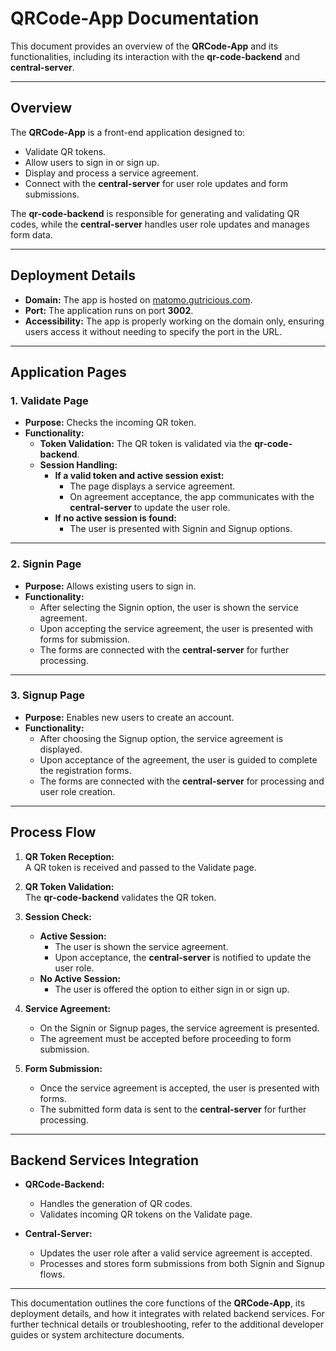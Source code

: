 # QRCode-App Documentation

This document provides an overview of the **QRCode-App** and its functionalities, including its interaction with the **qr-code-backend** and **central-server**.

---

## Overview

The **QRCode-App** is a front-end application designed to:
- Validate QR tokens.
- Allow users to sign in or sign up.
- Display and process a service agreement.
- Connect with the **central-server** for user role updates and form submissions.

The **qr-code-backend** is responsible for generating and validating QR codes, while the **central-server** handles user role updates and manages form data.

---

## Deployment Details

- **Domain:** The app is hosted on [matomo.gutricious.com](http://matomo.gutricious.com).
- **Port:** The application runs on port **3002**.
- **Accessibility:** The app is properly working on the domain only, ensuring users access it without needing to specify the port in the URL.

---

## Application Pages

### 1. Validate Page

- **Purpose:** Checks the incoming QR token.
- **Functionality:**
  - **Token Validation:** The QR token is validated via the **qr-code-backend**.
  - **Session Handling:**
    - **If a valid token and active session exist:**  
      - The page displays a service agreement.
      - On agreement acceptance, the app communicates with the **central-server** to update the user role.
    - **If no active session is found:**  
      - The user is presented with Signin and Signup options.

---

### 2. Signin Page

- **Purpose:** Allows existing users to sign in.
- **Functionality:**
  - After selecting the Signin option, the user is shown the service agreement.
  - Upon accepting the service agreement, the user is presented with forms for submission.
  - The forms are connected with the **central-server** for further processing.

---

### 3. Signup Page

- **Purpose:** Enables new users to create an account.
- **Functionality:**
  - After choosing the Signup option, the service agreement is displayed.
  - Upon acceptance of the agreement, the user is guided to complete the registration forms.
  - The forms are connected with the **central-server** for processing and user role creation.

---

## Process Flow

1. **QR Token Reception:**  
   A QR token is received and passed to the Validate page.

2. **QR Token Validation:**  
   The **qr-code-backend** validates the QR token.
   
3. **Session Check:**
   - **Active Session:**  
     - The user is shown the service agreement.
     - Upon acceptance, the **central-server** is notified to update the user role.
   - **No Active Session:**  
     - The user is offered the option to either sign in or sign up.
     
4. **Service Agreement:**  
   - On the Signin or Signup pages, the service agreement is presented.
   - The agreement must be accepted before proceeding to form submission.

5. **Form Submission:**  
   - Once the service agreement is accepted, the user is presented with forms.
   - The submitted form data is sent to the **central-server** for further processing.

---

## Backend Services Integration

- **QRCode-Backend:**  
  - Handles the generation of QR codes.
  - Validates incoming QR tokens on the Validate page.

- **Central-Server:**  
  - Updates the user role after a valid service agreement is accepted.
  - Processes and stores form submissions from both Signin and Signup flows.

---

This documentation outlines the core functions of the **QRCode-App**, its deployment details, and how it integrates with related backend services. For further technical details or troubleshooting, refer to the additional developer guides or system architecture documents.